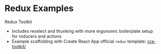 # Redux Examples

Redux Toolkit
 - Includes reselect and thunking with more ergonomic boilerplate setup for reducers and actions
 - Example scaffolding with Create React App official `redux` template: [cra-toolkit/](cra-toolkit/README.md)

